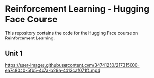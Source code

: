 # Reinforcement Learning - Hugging Face Course

This repository contains the code for the Hugging Face course on Reinforcement
Learning.

## Unit 1

https://user-images.githubusercontent.com/34741250/217315000-ea7c8040-5fb5-4c7a-b29a-4413caf071f4.mp4


